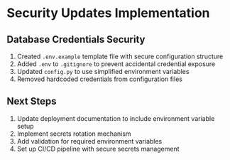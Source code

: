 # Security Updates Implementation

## Database Credentials Security

1. Created `.env.example` template file with secure configuration structure
2. Added `.env` to `.gitignore` to prevent accidental credential exposure
3. Updated `config.py` to use simplified environment variables
4. Removed hardcoded credentials from configuration files

## Next Steps

1. Update deployment documentation to include environment variable setup
2. Implement secrets rotation mechanism
3. Add validation for required environment variables
4. Set up CI/CD pipeline with secure secrets management